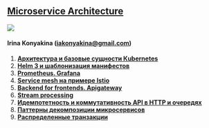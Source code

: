 ## **[Microservice Architecture](https://otus.ru/lessons/microservice-architecture/)** 

![](https://img.shields.io/github/languages/top/never-sleeps/microservice-architecture)
#### Irina Konyakina (iakonyakina@gmail.com)

1. **[Архитектура и базовые сущности Кubernetes](https://github.com/never-sleeps/microservice-architecture/tree/master/homework-01)** 
2. **[Helm 3 и шаблонизация манифестов](https://github.com/never-sleeps/microservice-architecture/tree/master/homework-02)**
3. **[Prometheus. Grafana](https://github.com/never-sleeps/microservice-architecture/tree/master/homework-03)**
4. **[Service mesh на примере Istio](https://github.com/never-sleeps/microservice-architecture-istio)**
5. **[Backend for frontends. Apigateway](https://github.com/never-sleeps/microservice-architecture/tree/master/homework-05-APIgateway)**
6. **[Stream processing](https://github.com/never-sleeps/microservice-architecture/tree/master/homework-06-stream-processing)**
7. **[Идемпотетность и коммутативность API в HTTP и очередях](https://github.com/never-sleeps/microservice-architecture/tree/master/homework-07-idempotency)**
8. **[Паттерны декомпозиции микросервисов](https://github.com/never-sleeps/microservice-architecture/tree/master/homework-08-decomposition-of-microservices)**
9. **[Распределенные транзакции](https://github.com/never-sleeps/microservice-architecture/tree/master/homework-09-saga)**
